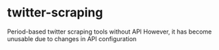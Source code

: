 # twitter-scraping
Period-based twitter scraping tools without API 
However, it has become unusable due to changes in API configuration
